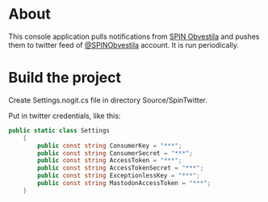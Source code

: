 # About
This console application pulls notifications from [SPIN Obvestila](https://spin.sos112.si/SPIN2/Javno/OD/) and pushes them to twitter feed of [@SPINObvestila](https://twitter.com/spinobvestila) account. It is run periodically.
# Build the project

Create Settings.nogit.cs file in directory Source/SpinTwitter.

Put in twitter credentials, like this:

```csharp
public static class Settings
    {
        public const string ConsumerKey = "***";
        public const string ConsumerSecret = "***";
        public const string AccessToken = "***";
        public const string AccessTokenSecret = "***";
        public const string ExceptionlessKey = "***";
    	public const string MastodonAccessToken = "***";
    }
```